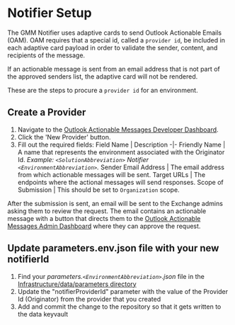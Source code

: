 # Notifier Setup

The GMM Notifier uses adaptive cards to send Outlook Actionable Emails (OAM). OAM requires that a special id, called a `provider id`, be included in each adaptive card payload in order to validate the sender, content, and recipients of the message.

If an actionable message is sent from an email address that is not part of the approved senders list, the adaptive card will not be rendered.

These are the steps to procure a `provider id` for an environment.

## Create a Provider

1. Navigate to the [Outlook Actionable Messages Developer Dashboard].
1. Click the 'New Provider' button.
1. Fill out the required fields:
    Field Name | Description
    -|-
    Friendly Name | A name that represents the environment associated with the Originator Id. *Example: `<SolutionAbbreviation>` Notifier `<EnvironmentAbbreviation>`.*
    Sender Email Address | The email address from which actionable messages will be sent.
    Target URLs | The endpoints where the actional messages will send responses.
    Scope of Submission | This should be set to `Organization` scope.

After the submission is sent, an email will be sent to the Exchange admins asking them to review the request. The email contains an actionable message with a button that directs them to the [Outlook Actionable Messages Admin Dashboard] where they can approve the request.


## Update parameters.env.json file with your new notifierId

1. Find your *parameters.`<EnvironmentAbbreviation>`.json* file in the [Infrastructure/data/parameters directory](../Infrastructure/data/parameters/)
1. Update the "notifierProviderId" parameter with the value of the Provider Id (Originator) from the provider that you created
1. Add and commit the change to the repository so that it gets written to the data keyvault

<!-- Link References -->
[Outlook Actionable Messages Developer Dashboard]: https://aka.ms/publishoam
[Outlook Actionable Messages Admin Dashboard]: https://outlook.office.com/connectors/oam/Admin